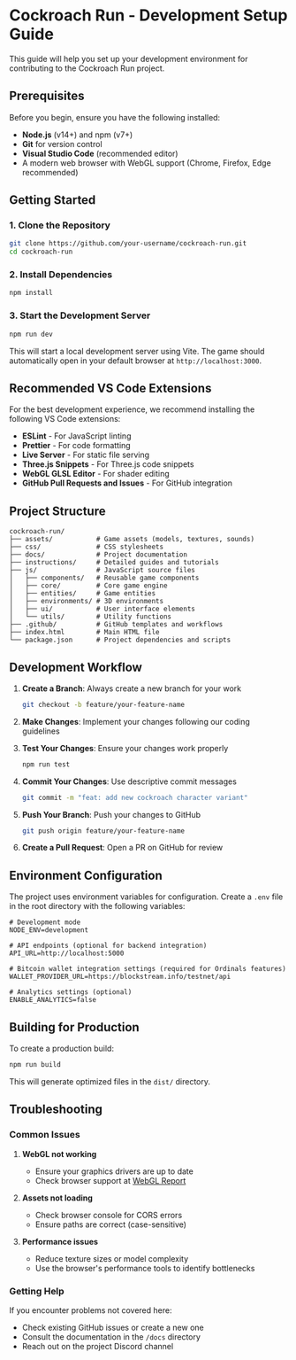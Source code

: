 # Cockroach Run - Development Setup Guide

This guide will help you set up your development environment for contributing to the Cockroach Run project.

## Prerequisites

Before you begin, ensure you have the following installed:

- **Node.js** (v14+) and npm (v7+)
- **Git** for version control
- **Visual Studio Code** (recommended editor)
- A modern web browser with WebGL support (Chrome, Firefox, Edge recommended)

## Getting Started

### 1. Clone the Repository

```bash
git clone https://github.com/your-username/cockroach-run.git
cd cockroach-run
```

### 2. Install Dependencies

```bash
npm install
```

### 3. Start the Development Server

```bash
npm run dev
```

This will start a local development server using Vite. The game should automatically open in your default browser at `http://localhost:3000`.

## Recommended VS Code Extensions

For the best development experience, we recommend installing the following VS Code extensions:

- **ESLint** - For JavaScript linting
- **Prettier** - For code formatting
- **Live Server** - For static file serving
- **Three.js Snippets** - For Three.js code snippets
- **WebGL GLSL Editor** - For shader editing
- **GitHub Pull Requests and Issues** - For GitHub integration

## Project Structure

```
cockroach-run/
├── assets/           # Game assets (models, textures, sounds)
├── css/              # CSS stylesheets
├── docs/             # Project documentation
├── instructions/     # Detailed guides and tutorials
├── js/               # JavaScript source files
│   ├── components/   # Reusable game components
│   ├── core/         # Core game engine
│   ├── entities/     # Game entities
│   ├── environments/ # 3D environments
│   ├── ui/           # User interface elements
│   └── utils/        # Utility functions
├── .github/          # GitHub templates and workflows
├── index.html        # Main HTML file
└── package.json      # Project dependencies and scripts
```

## Development Workflow

1. **Create a Branch**: Always create a new branch for your work
   ```bash
   git checkout -b feature/your-feature-name
   ```

2. **Make Changes**: Implement your changes following our coding guidelines

3. **Test Your Changes**: Ensure your changes work properly
   ```bash
   npm run test
   ```

4. **Commit Your Changes**: Use descriptive commit messages
   ```bash
   git commit -m "feat: add new cockroach character variant"
   ```

5. **Push Your Branch**: Push your changes to GitHub
   ```bash
   git push origin feature/your-feature-name
   ```

6. **Create a Pull Request**: Open a PR on GitHub for review

## Environment Configuration

The project uses environment variables for configuration. Create a `.env` file in the root directory with the following variables:

```
# Development mode
NODE_ENV=development

# API endpoints (optional for backend integration)
API_URL=http://localhost:5000

# Bitcoin wallet integration settings (required for Ordinals features)
WALLET_PROVIDER_URL=https://blockstream.info/testnet/api

# Analytics settings (optional)
ENABLE_ANALYTICS=false
```

## Building for Production

To create a production build:

```bash
npm run build
```

This will generate optimized files in the `dist/` directory.

## Troubleshooting

### Common Issues

1. **WebGL not working**
   - Ensure your graphics drivers are up to date
   - Check browser support at [WebGL Report](https://webglreport.com)

2. **Assets not loading**
   - Check browser console for CORS errors
   - Ensure paths are correct (case-sensitive)

3. **Performance issues**
   - Reduce texture sizes or model complexity
   - Use the browser's performance tools to identify bottlenecks

### Getting Help

If you encounter problems not covered here:

- Check existing GitHub issues or create a new one
- Consult the documentation in the `/docs` directory
- Reach out on the project Discord channel 